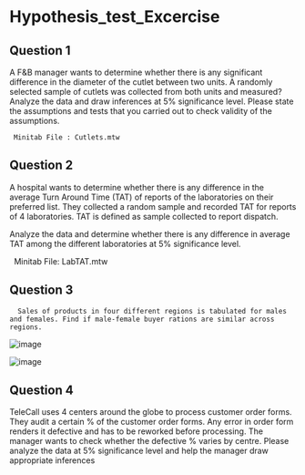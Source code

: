 # Hypothesis_test_Excercise

## Question 1
A F&B manager wants to determine whether there is any significant difference in the diameter of the cutlet between two units. A randomly selected sample of cutlets was collected from both units and measured? Analyze the data and draw inferences at 5% significance level. Please state the assumptions and tests that you carried out to check validity of the assumptions.


     Minitab File : Cutlets.mtw
     
## Question 2
A hospital wants to determine whether there is any difference in the average Turn Around Time (TAT) of reports of the laboratories on their preferred list. They collected a random sample and recorded TAT for reports of 4 laboratories. TAT is defined as sample collected to report dispatch.
   
Analyze the data and determine whether there is any difference in average TAT among the different laboratories at 5% significance level.

 
 
    Minitab File: LabTAT.mtw

## Question 3
      Sales of products in four different regions is tabulated for males and females. Find if male-female buyer rations are similar across regions.
![image](https://user-images.githubusercontent.com/99672298/158111131-17759745-9b8c-4701-be65-76bb824b00f5.png)

![image](https://user-images.githubusercontent.com/99672298/158111211-2a7b8953-8e81-4898-8e4f-d751acc18ada.png)

## Question 4
TeleCall uses 4 centers around the globe to process customer order forms. They audit a certain %  of the customer order forms. Any error in order form renders it defective and has to be reworked before processing.  The manager wants to check whether the defective %  varies by centre. Please analyze the data at 5% significance level and help the manager draw appropriate inferences

